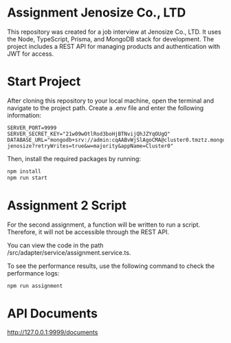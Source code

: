 
# Assignment Jenosize Co., LTD

This repository was created for a job interview at Jenosize Co., LTD. It uses the Node, TypeScript, Prisma, and MongoDB stack for development. The project includes a REST API for managing products and authentication with JWT for access.

# Start Project

After cloning this repository to your local machine, open the terminal and navigate to the project path. Create a .env file and enter the following information:

 ```env
SERVER_PORT=9999
SERVER_SECRET_KEY="21w09wOtlRod3boHjBTNvijQhJZYqOUgQ"
DATABASE_URL="mongodb+srv://admin:cqAABvWjSlAgoCMA@cluster0.tmztz.mongodb.net/assignment-jenosize?retryWrites=true&w=majority&appName=Cluster0"
```

Then, install the required packages by running:

```bash
npm install
npm run start
```

# Assignment 2 Script

For the second assignment, a function will be written to run a script. Therefore, it will not be accessible through the REST API.

You can view the code in the path /src/adapter/service/assignment.service.ts.

To see the performance results, use the following command to check the performance logs:

```bash
npm run assignment
```

# API Documents

http://127.0.0.1:9999/documents
